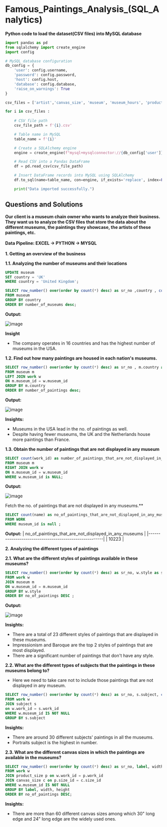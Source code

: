 # Famous_Paintings_Analysis_(SQL_Analytics)

**Python code to load the dataset(CSV files) into MySQL database**

````PYTHON
import pandas as pd
from sqlalchemy import create_engine
import config

# MySQL database configuration
db_config = {
    'user': config.username,
    'password': config.password,
    'host': config.host,
    'database': config.database,
    'raise_on_warnings': True
}

csv_files = ['artist','canvas_size', 'museum', 'museum_hours', 'product_size', 'subject', 'work' ]

for i in csv_files :
    
    # CSV file path
    csv_file_path = f'{i}.csv'

    # Table name in MySQL
    table_name = f'{i}'

    # Create a SQLAlchemy engine
    engine = create_engine(f"mysql+mysqlconnector://{db_config['user']}:{db_config['password']}@{db_config['host']}/{db_config['database']}")

    # Read CSV into a Pandas DataFrame
    df = pd.read_csv(csv_file_path)

    # Insert DataFrame records into MySQL using SQLAlchemy
    df.to_sql(name=table_name, con=engine, if_exists='replace', index=False)

    print("Data imported successfully.")
````

## Questions and Solutions
**Our client is a museum chain owner who wants to analyze their business. They want us to analyze the CSV files that store the data about the different museums, the paintings they showcase, the artists of these paintings, etc.** 
\
\
**Data Pipeline: EXCEL -> PYTHON -> MYSQL**
\
\
**1. Getting an overview of the business**

**1.1. Analyzing the number of museums and their locations**

````SQL
UPDATE museum
SET country = 'UK'
WHERE country = 'United Kingdom';
````

````SQL
SELECT row_number() over(order by count(*) desc) as sr_no ,country , count(*) as number_of_museums
FROM museum
GROUP BY country
ORDER BY number_of_museums desc;
````

**Output:**

![image](https://github.com/Mangeshgp14/Famous_Paintings_Analysis_-SQL_Analytics-/assets/107695842/218c4830-34b6-4220-a7c0-2f3ccdf6b13c)



**Insight**
- The company operates in 16 countries and has the highest number of museums in the USA.

**1.2. Find out how many paintings are housed in each nation's museums.**

````SQL
SELECT row_number() over(order by count(*) desc) as sr_no , m.country as country , count(work_id) as number_of_paintings
FROM museum m
LEFT JOIN work w
ON m.museum_id = w.museum_id
GROUP BY m.country
ORDER BY number_of_paintings desc;
````
**Output:**

![image](https://github.com/Mangeshgp14/Famous_Paintings_Analysis_-SQL_Analytics-/assets/107695842/c869ca00-809c-478d-8648-751d787c10cd)

**Insights:**
- Museums in the USA lead in the no. of paintings as well.
- Despite having fewer museums, the UK and the Netherlands house more paintings than France.

**1.3. Obtain the number of paintings that are not displayed in any museum**

````SQL
SELECT count(work_id) as number_of_paintings_that_are_not_displayed_in_museum
FROM museum m
RIGHT JOIN work w
ON m.museum_id = w.museum_id
WHERE w.museum_id is NULL;
````

**Output:**

![image](https://github.com/Mangeshgp14/Famous_Paintings_Analysis_-SQL_Analytics-/assets/107695842/24f0ac3c-e237-4a24-b55e-23b64147d6ba)



Fetch the no. of paintings that are not displayed in any museums.**

````SQL
SELECT count(name) as no_of_paintings_that_are_not_displayed_in_any_museums
FROM WORK 
WHERE museum_id is null ;
````
**Output:**
| no_of_paintings_that_are_not_displayed_in_any_museums |
|-------------------------------------------------------|
| 10223                                                 |

**2. Analyzing the different types of paintings**

**2.1. What are the different styles of paintings available in these museums?**

````SQL
SELECT row_number() over(order by count(*) desc) as sr_no, w.style as styles, count(*) as no_of_paintings
FROM work w
JOIN museum m
ON w.museum_id = m.museum_id
GROUP BY w.style
ORDER BY no_of_paintings DESC ;
````

**Output:**

![image](https://github.com/Mangeshgp14/Famous_Paintings_Analysis_-SQL_Analytics-/assets/107695842/511da7c3-e8eb-44ea-a278-e60a7d28289e)


**Insights:**
- There are a total of 23 different styles of paintings that are displayed in these museums.
- Impressionism and Baroque are the top 2 styles of paintings that are most displayed.
- There are a significant number of paintings that don't have any style.


**2.2. What are the different types of subjects that the paintings in these museums belong to?**
- Here we need to take care not to include those paintings that are not displayed in any museum.

````SQL
SELECT row_number() over(order by count(*) desc) as sr_no, s.subject, count(*) as no_of_paintings
FROM work w
JOIN subject s
on w.work_id = s.work_id
WHERE w.museum_id IS NOT NULL
GROUP BY s.subject
````
**Insights:**
- There are around 30 different subjects' paintings in all the museums.
- Portraits subject is the highest in number.

**2.3. What are the different canvas sizes in which the paintings are available in the museums?**

````SQL
SELECT row_number() over(order by count(*) desc) as sr_no, label, width, height, count(w.work_id) as no_of_paintings
FROM work w
JOIN product_size p on w.work_id = p.work_id
JOIN canvas_size c on p.size_id = c.size_id
WHERE w.museum_id IS NOT NULL
GROUP BY label, width, height
ORDER BY no_of_paintings DESC;
````

**Insights:**
- There are more than 60 different canvas sizes among which 30" long edge and 24" long edge are the widely used ones.
